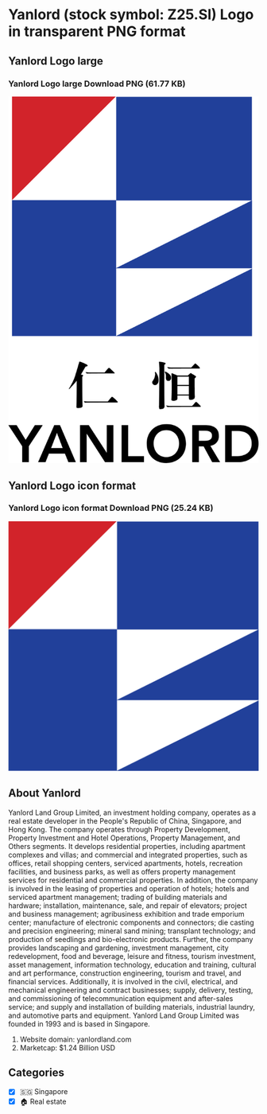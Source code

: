 # Yanlord (stock symbol: Z25.SI) Logo in transparent PNG format

## Yanlord Logo large

### Yanlord Logo large Download PNG (61.77 KB)

![Yanlord Logo large Download PNG (61.77 KB)](/img/orig/Z25.SI_BIG-e91da731.png)

## Yanlord Logo icon format

### Yanlord Logo icon format Download PNG (25.24 KB)

![Yanlord Logo icon format Download PNG (25.24 KB)](/img/orig/Z25.SI-0e7d6cc1.png)

## About Yanlord

Yanlord Land Group Limited, an investment holding company, operates as a real estate developer in the People's Republic of China, Singapore, and Hong Kong. The company operates through Property Development, Property Investment and Hotel Operations, Property Management, and Others segments. It develops residential properties, including apartment complexes and villas; and commercial and integrated properties, such as offices, retail shopping centers, serviced apartments, hotels, recreation facilities, and business parks, as well as offers property management services for residential and commercial properties. In addition, the company is involved in the leasing of properties and operation of hotels; hotels and serviced apartment management; trading of building materials and hardware; installation, maintenance, sale, and repair of elevators; project and business management; agribusiness exhibition and trade emporium center; manufacture of electronic components and connectors; die casting and precision engineering; mineral sand mining; transplant technology; and production of seedlings and bio-electronic products. Further, the company provides landscaping and gardening, investment management, city redevelopment, food and beverage, leisure and fitness, tourism investment, asset management, information technology, education and training, cultural and art performance, construction engineering, tourism and travel, and financial services. Additionally, it is involved in the civil, electrical, and mechanical engineering and contract businesses; supply, delivery, testing, and commissioning of telecommunication equipment and after-sales service; and supply and installation of building materials, industrial laundry, and automotive parts and equipment. Yanlord Land Group Limited was founded in 1993 and is based in Singapore.

1. Website domain: yanlordland.com
2. Marketcap: $1.24 Billion USD


## Categories
- [x] 🇸🇬 Singapore
- [x] 🏠 Real estate
